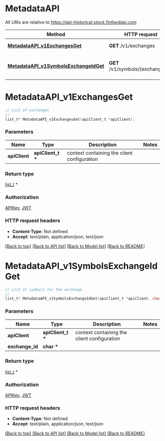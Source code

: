 # MetadataAPI

All URIs are relative to *https://api-historical.stock.finfeedapi.com*

Method | HTTP request | Description
------------- | ------------- | -------------
[**MetadataAPI_v1ExchangesGet**](MetadataAPI.md#MetadataAPI_v1ExchangesGet) | **GET** /v1/exchanges | List of exchanges
[**MetadataAPI_v1SymbolsExchangeIdGet**](MetadataAPI.md#MetadataAPI_v1SymbolsExchangeIdGet) | **GET** /v1/symbols/{exchange_id} | List of symbols for the exchange


# **MetadataAPI_v1ExchangesGet**
```c
// List of exchanges
//
list_t* MetadataAPI_v1ExchangesGet(apiClient_t *apiClient);
```

### Parameters
Name | Type | Description  | Notes
------------- | ------------- | ------------- | -------------
**apiClient** | **apiClient_t \*** | context containing the client configuration |

### Return type

[list_t](fin_feed_api_exchange_model.md) *


### Authorization

[APIKey](../README.md#APIKey), [JWT](../README.md#JWT)

### HTTP request headers

 - **Content-Type**: Not defined
 - **Accept**: text/plain, application/json, text/json

[[Back to top]](#) [[Back to API list]](../README.md#documentation-for-api-endpoints) [[Back to Model list]](../README.md#documentation-for-models) [[Back to README]](../README.md)

# **MetadataAPI_v1SymbolsExchangeIdGet**
```c
// List of symbols for the exchange
//
list_t* MetadataAPI_v1SymbolsExchangeIdGet(apiClient_t *apiClient, char *exchange_id);
```

### Parameters
Name | Type | Description  | Notes
------------- | ------------- | ------------- | -------------
**apiClient** | **apiClient_t \*** | context containing the client configuration |
**exchange_id** | **char \*** |  | 

### Return type

[list_t](fin_feed_api_symbol_model.md) *


### Authorization

[APIKey](../README.md#APIKey), [JWT](../README.md#JWT)

### HTTP request headers

 - **Content-Type**: Not defined
 - **Accept**: text/plain, application/json, text/json

[[Back to top]](#) [[Back to API list]](../README.md#documentation-for-api-endpoints) [[Back to Model list]](../README.md#documentation-for-models) [[Back to README]](../README.md)

